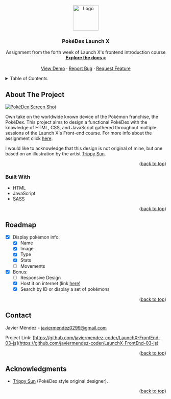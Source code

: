 <div id="top"></div>



<!-- PROJECT LOGO -->
<br />
<div align="center">
  <a href="https://github.com/javiermendez-coder/LaunchX-FrontEnd-03-js">
    <img src="https://raw.githubusercontent.com/othneildrew/Best-README-Template/master/images/logo.png" alt="Logo" width="80" height="80">
  </a>

<h3 align="center">PokéDex Launch X</h3>

  <p align="center">
    Assignment from the forth week of Launch X's frontend introduction course
    <br />
    <a href="https://github.com/javiermendez-coder/LaunchX-FrontEnd-03-js"><strong>Explore the docs »</strong></a>
    <br />
    <br />
    <a href="https://javiermendez-coder.github.io/LaunchX-FrontEnd-03-js">View Demo</a>
    ·
    <a href="https://github.com/javiermendez-coder/LaunchX-FrontEnd-03-js/issues">Report Bug</a>
    ·
    <a href="https://github.com/javiermendez-coder/LaunchX-FrontEnd-03-js/issues">Request Feature</a>
  </p>
</div>



<!-- TABLE OF CONTENTS -->
<details>
  <summary>Table of Contents</summary>
  <ol>
    <li>
      <a href="#about-the-project">About The Project</a>
      <ul>
        <li><a href="#built-with">Built With</a></li>
      </ul>
    </li>
    <li><a href="#roadmap">Roadmap</a></li>
    <li><a href="#contact">Contact</a></li>
    <li><a href="#acknowledgments">Acknowledgments</a></li>
  </ol>
</details>



<!-- ABOUT THE PROJECT -->
## About The Project

[![PokéDex Screen Shot][product-screenshot]](https://javiermendez-coder.github.io/LaunchX-FrontEnd-03-js)

Own take on the worldwide known device of the Pokémon franchise, the PokéDex. This project aims to design a functional PokéDex with the knowledge of HTML, CSS, and JavaScript gathered throughout multiple sessions of the Launch X's Front-end course. For more info about the assignment click [here][launchx-assignment].

I would like to acknowledge that this design is not original of mine, but one based on an illustration by the artist [Trippy Sun][trippy-sun].

<p align="right">(<a href="#top">back to top</a>)</p>



### Built With

* HTML
* JavaScript
* [SASS](https://sass-lang.com/)

<p align="right">(<a href="#top">back to top</a>)</p>



<!-- ROADMAP -->
## Roadmap

- [x] Display pokémon info:
  - [x] Name
  - [x] Image
  - [x] Type
  - [x] Stats
  - [ ] Movements
- [x] Bonus:
  - [ ] Responsive Design
  - [x] Host it on internet (link [here][pokedex-link])
  - [x] Search by ID or display a set of pokémons

<p align="right">(<a href="#top">back to top</a>)</p>



<!-- CONTACT -->
## Contact

Javier Méndez - javiermendez0299@gmail.com

Project Link: [https://github.com/javiermendez-coder/LaunchX-FrontEnd-03-js](https://github.com/javiermendez-coder/LaunchX-FrontEnd-03-js)

<p align="right">(<a href="#top">back to top</a>)</p>



<!-- ACKNOWLEDGMENTS -->
## Acknowledgments

* [Trippy Sun][trippy-sun] (PokéDex style original designer).

<p align="right">(<a href="#top">back to top</a>)</p>



<!-- MARKDOWN LINKS & IMAGES -->
[launchx-assignment]: https://github.com/LaunchX-InnovaccionVirtual/FrontEnd-Mision/tree/main/04%20-%20JS/practica
[trippy-sun]: https://www.artstation.com/trippysun
[product-screenshot]: images/pok%C3%A9dex-screenshot.png
[pokedex-link]: https://javiermendez-coder.github.io/LaunchX-FrontEnd-03-js
